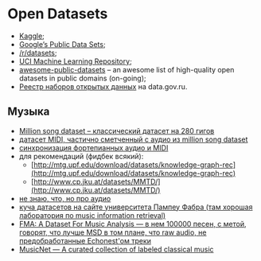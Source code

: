 # Open Datasets

* [Kaggle](https://www.kaggle.com/datasets);
* [Google’s Public Data Sets](https://cloud.google.com/bigquery/public-data/);
* [/r/datasets](https://www.reddit.com/r/datasets);
* [UCI Machine Learning Repository](http://archive.ics.uci.edu/ml/);
* [awesome-public-datasets](https://github.com/caesar0301/awesome-public-datasets) – an awesome list of high-quality open datasets in public domains (on-going);
* [Реестр наборов открытых данных](http://data.gov.ru/opendata) на data.gov.ru.

## Музыка

* [Million song dataset – классический датасет на 280 гигов](http://labrosa.ee.columbia.edu/millionsong/)
* [датасет MIDI, частично сметченный с аудио из million song dataset](http://colinraffel.com/projects/lmd/)
* [синхронизация фортепианных аудио и MIDI](https://www.audiolabs-erlangen.de/resources/MIR/SMD/midi)
* для рекомендаций (фидбек всякий):
    * [http://mtg.upf.edu/download/datasets/knowledge-graph-rec](http://mtg.upf.edu/download/datasets/knowledge-graph-rec)
    * [http://www.cp.jku.at/datasets/MMTD/](http://www.cp.jku.at/datasets/MMTD/)
* [не знаю, что, но про аудио](http://multitrack.eecs.qmul.ac.uk)
* [куча датасетов на сайте университета Пампеу Фабра (там хорошая лаборатория по music information retrieval)](http://mtg.upf.edu/download/datasets)
* [FMA: A Dataset For Music Analysis — в нем 100000 песен, с метой, говорят, что лучше MSD в том плане, что raw audio, не предобработанные Echonest'ом треки](https://arxiv.org/abs/1612.01840)
* [MusicNet — A curated collection of labeled classical music](http://homes.cs.washington.edu/~thickstn/musicnet.html)